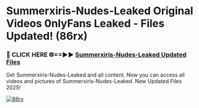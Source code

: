 # Summerxiris-Nudes-Leaked Original Videos 0nlyFans Leaked - Files Updated! (86rx)

<h3>🔴 CLICK HERE 🌐==►► <a href="https://tinyurl.com/4mcuefdz" rel="nofollow">Summerxiris-Nudes-Leaked Updated Files</a></h3>

Get Summerxiris-Nudes-Leaked and all content. Now you can access all videos and pictures of Summerxiris-Nudes-Leaked. New Updated Files 2025!

[![86rx](https://i.imgur.com/StAQSOY.gif)](https://tinyurl.com/4mcuefdz)
